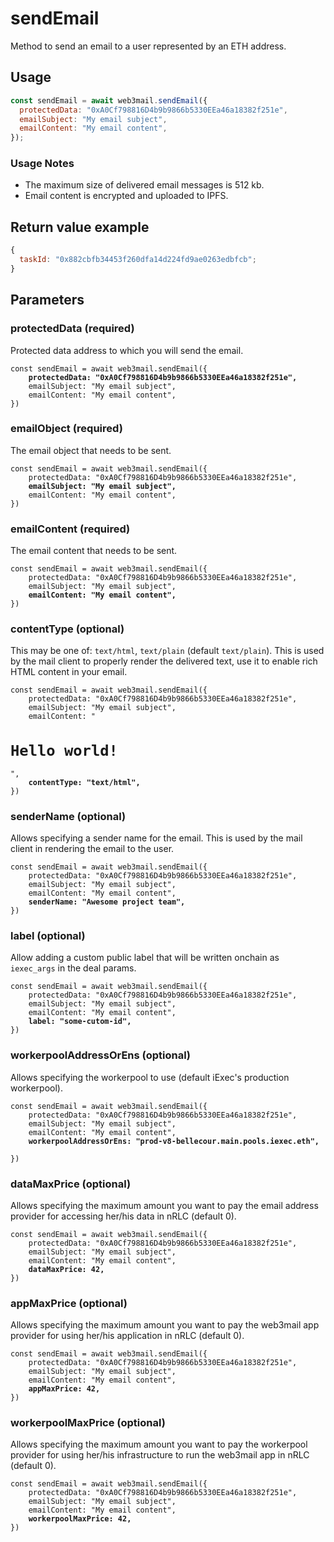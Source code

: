 # sendEmail

Method to send an email to a user represented by an ETH address.

## Usage

```javascript
const sendEmail = await web3mail.sendEmail({
  protectedData: "0xA0Cf798816D4b9b9866b5330EEa46a18382f251e",
  emailSubject: "My email subject",
  emailContent: "My email content",
});
```

### Usage Notes

- The maximum size of delivered email messages is 512 kb.
- Email content is encrypted and uploaded to IPFS.

## Return value example

```javascript
{
  taskId: "0x882cbfb34453f260dfa14d224fd9ae0263edbfcb";
}
```

## Parameters

### protectedData (required)

Protected data address to which you will send the email.

<pre class="language-javascript"><code class="lang-javascript">const sendEmail = await web3mail.sendEmail({
<strong>    protectedData: "0xA0Cf798816D4b9b9866b5330EEa46a18382f251e",
</strong>    emailSubject: "My email subject",
    emailContent: "My email content",
})
</code></pre>

### emailObject (required)

The email object that needs to be sent.

<pre class="language-javascript"><code class="lang-javascript">const sendEmail = await web3mail.sendEmail({
    protectedData: "0xA0Cf798816D4b9b9866b5330EEa46a18382f251e",
<strong>    emailSubject: "My email subject",
</strong>    emailContent: "My email content",
})
</code></pre>

### emailContent (required)

The email content that needs to be sent.

<pre class="language-javascript"><code class="lang-javascript">const sendEmail = await web3mail.sendEmail({
    protectedData: "0xA0Cf798816D4b9b9866b5330EEa46a18382f251e",
    emailSubject: "My email subject",
<strong>    emailContent: "My email content",
</strong>})
</code></pre>

### contentType (optional)

This may be one of: `text/html`, `text/plain` (default `text/plain`). This is used by the mail client to properly render the delivered text, use it to enable rich HTML content in your email.

<pre class="language-javascript"><code class="lang-javascript">const sendEmail = await web3mail.sendEmail({
    protectedData: "0xA0Cf798816D4b9b9866b5330EEa46a18382f251e",
    emailSubject: "My email subject",
    emailContent: "<h1>Hello world!</h1>",
<strong>    contentType: "text/html",
</strong>})
</code></pre>

### senderName (optional)

Allows specifying a sender name for the email. This is used by the mail client in rendering the email to the user.

<pre class="language-javascript"><code class="lang-javascript">const sendEmail = await web3mail.sendEmail({
    protectedData: "0xA0Cf798816D4b9b9866b5330EEa46a18382f251e",
    emailSubject: "My email subject",
    emailContent: "My email content",
<strong>    senderName: "Awesome project team",
</strong>})
</code></pre>

### label (optional)

Allow adding a custom public label that will be written onchain as `iexec_args` in the deal params.

<pre class="language-javascript"><code class="lang-javascript">const sendEmail = await web3mail.sendEmail({
    protectedData: "0xA0Cf798816D4b9b9866b5330EEa46a18382f251e",
    emailSubject: "My email subject",
    emailContent: "My email content",
<strong>    label: "some-cutom-id",
</strong>})
</code></pre>

### workerpoolAddressOrEns (optional)

Allows specifying the workerpool to use (default iExec's production workerpool).

<pre class="language-javascript"><code class="lang-javascript">const sendEmail = await web3mail.sendEmail({
    protectedData: "0xA0Cf798816D4b9b9866b5330EEa46a18382f251e",
    emailSubject: "My email subject",
    emailContent: "My email content",
<strong>    workerpoolAddressOrEns: "prod-v8-bellecour.main.pools.iexec.eth",
</strong>
})
</code></pre>

### dataMaxPrice (optional)

Allows specifying the maximum amount you want to pay the email address provider for accessing her/his data in nRLC (default 0).

<pre class="language-javascript"><code class="lang-javascript">const sendEmail = await web3mail.sendEmail({
    protectedData: "0xA0Cf798816D4b9b9866b5330EEa46a18382f251e",
    emailSubject: "My email subject",
    emailContent: "My email content",
<strong>    dataMaxPrice: 42,
</strong>})
</code></pre>

### appMaxPrice (optional)

Allows specifying the maximum amount you want to pay the web3mail app provider for using her/his application in nRLC (default 0).

<pre class="language-javascript"><code class="lang-javascript">const sendEmail = await web3mail.sendEmail({
    protectedData: "0xA0Cf798816D4b9b9866b5330EEa46a18382f251e",
    emailSubject: "My email subject",
    emailContent: "My email content",
<strong>    appMaxPrice: 42,
</strong>})
</code></pre>

### workerpoolMaxPrice (optional)

Allows specifying the maximum amount you want to pay the workerpool provider for using her/his infrastructure to run the web3mail app in nRLC (default 0).

<pre class="language-javascript"><code class="lang-javascript">const sendEmail = await web3mail.sendEmail({
    protectedData: "0xA0Cf798816D4b9b9866b5330EEa46a18382f251e",
    emailSubject: "My email subject",
    emailContent: "My email content",
<strong>    workerpoolMaxPrice: 42,
</strong>})
</code></pre>
